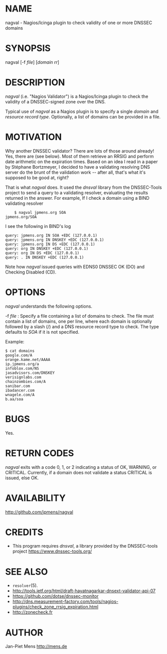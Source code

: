 # NAME

nagval - Nagios/Icinga plugin to check validity of one or more
DNSSEC domains

# SYNOPSIS

nagval [-f *file*] [*domain* *rr*]

# DESCRIPTION

*nagval* (i.e. "Nagios Validator") is a Nagios/Icinga plugin to
check the validity of a DNSSEC-signed zone over the DNS.

Typical use of *nagval* as a Nagios plugin is to specify a single
*domain* and *resource record type*. Optionally, a list of domains
can be provided in a file.

# MOTIVATION

Why another DNSSEC validator? There are lots of those around
already! Yes, there are (see below). Most of them retrieve an RRSIG
and perform date arithmetic on the expiration times. Based on an
idea I read in a paper by Stéphane Bortzmeyer, I decided to have a
validating resolving DNS server do the brunt of the validation work
-- after all, that's what it's supposed to be good at, right?

That is what *nagval* does. It used the *dnsval* library from the
DNSSEC-Tools project to send a query to a validating resolver,
evaluating the results returned in the answer. For example, If I
check a domain using a BIND validating resolver

        $ nagval jpmens.org SOA
    jpmens.org/SOA

I see the following in BIND's log

    query: jpmens.org IN SOA +EDC (127.0.0.1)
    query: jpmens.org IN DNSKEY +EDC (127.0.0.1)
    query: jpmens.org IN DS +EDC (127.0.0.1)
    query: org IN DNSKEY +EDC (127.0.0.1)
    query: org IN DS +EDC (127.0.0.1)
    query: . IN DNSKEY +EDC (127.0.0.1)

Note how *nagval* issued queries with EDNS0 DNSSEC OK (DO) and
Checking Disabled (CD).

# OPTIONS

*nagval* understands the following options.

-f *file*
:   Specify a file containing a list of domains to check. The file
    must contain a list of domains, one per line, where each domain is
    optionally followed by a slash (/) and a DNS resource record type
    to check. The type defaults to *SOA* if it is not specified.

Example:

    $ cat domains
    google.com/A
    orange.kame.net/AAAA
    ip.jpmens.org/a
    infoblox.com/NS
    jasadvisors.com/DNSKEY
    verisignlabs.com
    chainzombies.com/A
    sanibar.com
    ibadancer.com
    wnagele.com/A
    b.aa/soa

# BUGS

Yes.

# RETURN CODES

*nagval* exits with a code 0, 1, or 2 indicating a status of OK,
WARNING, or CRITICAL. Currently, if a domain does not validate a
status CRITICAL is issued, else OK.

# AVAILABILITY

<http://github.com/jpmens/nagval>

# CREDITS

-   This program requires *dnsval*, a library provided by the
    DNSSEC-tools project <https://www.dnssec-tools.org/>

# SEE ALSO

-   `resolver`(5).
-   <http://tools.ietf.org/html/draft-hayatnagarkar-dnsext-validator-api-07>
-   <https://github.com/dotse/dnssec-monitor>
-   <http://dns.measurement-factory.com/tools/nagios-plugins/check_zone_rrsig_expiration.html>
-   <http://zonecheck.fr>

# AUTHOR

Jan-Piet Mens <http://mens.de>



